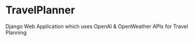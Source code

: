 # TravelPlanner
Django Web Application which uses OpenAI &amp; OpenWeather APIs for Travel Planning
